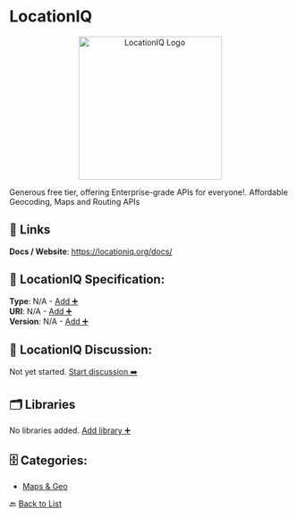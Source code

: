 # LocationIQ
<p align="center">
    <img width="256" src="https://raw.githubusercontent.com/apis-list/apis-list/main/apis/locationiq/logo_256x256.png" alt="LocationIQ Logo"/>
</p>
Generous free tier, offering Enterprise-grade APIs for everyone!. Affordable Geocoding, Maps and Routing APIs

##  🔗 Links
**Docs / Website**: https://locationiq.org/docs/

## 🧬 LocationIQ Specification:
**Type**: N/A - [Add ➕](https://github.com/apis-list/apis-list/edit/main/apis/locationiq/locationiq.yaml)  
**URI**: N/A - [Add ➕](https://github.com/apis-list/apis-list/edit/main/apis/locationiq/locationiq.yaml)  
**Version**: N/A - [Add ➕](https://github.com/apis-list/apis-list/edit/main/apis/locationiq/locationiq.yaml)

## 💬 LocationIQ Discussion:
Not yet started. [Start discussion ➡️](https://github.com/apis-list/apis-list/discussions/new)

## 🗂️ Libraries

No libraries added. [Add library ➕](https://github.com/apis-list/apis-list/edit/main/apis/locationiq/locationiq.yaml)    


## 🗄️ Categories:
- [Maps & Geo](https://github.com/apis-list/apis-list#maps--geo-)

🔙  [Back to List](https://github.com/apis-list/apis-list)
